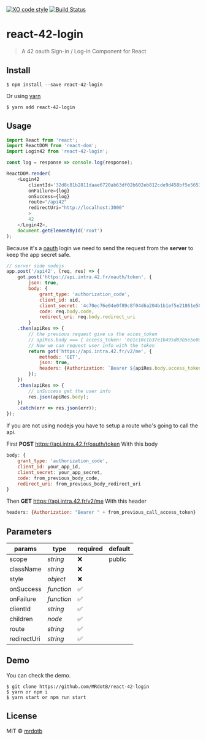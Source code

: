 [![XO code style](https://img.shields.io/badge/code_style-XO-5ed9c7.svg)](https://github.com/sindresorhus/xo) [![Build Status](https://travis-ci.org/MRdotB/react-42-login.svg?branch=master)](https://travis-ci.org/mrdotb/react-42-login)

# react-42-login 
> A 42 oauth Sign-in / Log-in Component for React


## Install

```
$ npm install --save react-42-login
```
Or using [yarn](https://yarnpkg.com/)
```
$ yarn add react-42-login
```


## Usage

```js
import React from 'react';
import ReactDOM from 'react-dom';
import Login42 from 'react-42-login';

const log = response => console.log(response);

ReactDOM.render(
	<Login42
		clientId='32d8c81b2811daae6720ab63df02b602eb812cde9d458bf5e56532cebbad1ce3'
		onFailure={log}
		onSuccess={log}
		route="/api42"
		redirectUri="http://localhost:3000"
		>
		42
	</Login42>,
	document.getElementById('root')
);
```
Because it's a [oauth](http://www.ibm.com/developerworks/library/wa-oauthsupport/ThreeLeggedOAuthDance.gif) login we need to send the request from the **server** to keep the app secret safe.
```js
// server side nodejs
app.post('/api42', (req, res) => {
	got.post('https://api.intra.42.fr/oauth/token', {
		json: true,
		body: {
			grant_type: 'authorization_code',
			client_id: uid,
			client_secret: '4c70ec76e04e0f89c8f04d6a204b1b1ef5e21861e502b8831d7413870c2e17a3',
			code: req.body.code,
			redirect_uri: req.body.redirect_uri
		}
	.then(apiRes => {
		// the previous request give us the acces_token
		// apiRes.body === { access_token: '6e1c10c1b37e1b495d03b5e5e0d76c31d0e577a66e6f9aed166cdda9b365733c' ... }
		// Now we can request user info with the token
		return got('https://api.intra.42.fr/v2/me', {
			methods: 'GET',
			json: true,
			headers: {Authorization: `Bearer ${apiRes.body.access_token}`}
		});
	})
	.then(apiRes => {
		// onSuccess get the user info
		res.json(apiRes.body);
	})
	.catch(err => res.json(err));
});
```

If you are not using nodejs you have to setup a route who's going to call the api.

First
**POST** https://api.intra.42.fr/oauth/token
With this body
```js
body: {
	grant_type: 'authorization_code',
	client_id: your_app_id,
	client_secret: your_app_secret,
	code: from_previous_body_code,
	redirect_uri: from_previous_body_redirect_uri
}
```
Then
**GET** https://api.intra.42.fr/v2/me
With this header
```js
headers: {Authorization: "Bearer " + from_previous_call_access_token}
```


## Parameters

|params|type|required|default|
|------|----|--------|-------|
|scope|*string*|:x:|public|
|className|*string*|:x:||
|style|*object*|:x:||
|onSuccess|*function*|:white_check_mark:|
|onFailure|*function*|:white_check_mark:|
|clientId|*string*|:white_check_mark:||
|children|*node*|:white_check_mark:||
|route|*string*|:white_check_mark:||
|redirectUri|*string*|:white_check_mark:||


## Demo

You can check the demo.
```
$ git clone https://github.com/MRdotB/react-42-login
$ yarn or npm i
$ yarn start or npm run start
```


## License

MIT © [mrdotb](https://github.com/mrdotb)
